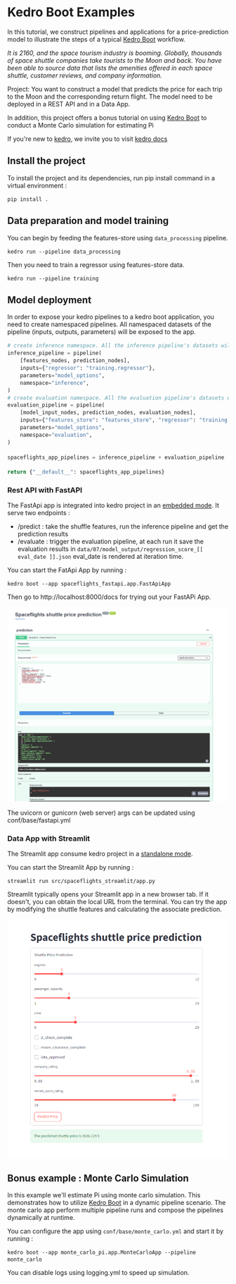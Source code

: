 # Kedro Boot Examples

In this tutorial, we construct pipelines and applications for a price-prediction model to illustrate the steps of a typical [Kedro Boot](https://github.com/takikadiri/kedro-boot) workflow.

_It is 2160, and the space tourism industry is booming. Globally, thousands of space shuttle companies take tourists to the Moon and back. You have been able to source data that lists the amenities offered in each space shuttle, customer reviews, and company information._

Project: You want to construct a model that predicts the price for each trip to the Moon and the corresponding return flight. The model need to be deployed in a REST API and in a Data App.

In addition, this project offers a bonus tutorial on using [Kedro Boot](https://github.com/takikadiri/kedro-boot) to conduct a Monte Carlo simulation for estimating Pi

If you're new to [kedro](https://github.com/kedro-org/kedro), we invite you to visit [kedro docs](https://docs.kedro.org/en/stable/)

## Install the project

To install the project and its dependencies, run pip install command in a virtual environment :

```
pip install .
````

## Data preparation and model training

You can begin by feeding the features-store using ``data_processing`` pipeline. 

```
kedro run --pipeline data_processing
```

Then you need to train a regressor using features-store data.

```
kedro run --pipeline training
```

## Model deployment

In order to expose your kedro pipelines to a kedro boot application, you need to create namespaced pipelines. All namespaced datasets of the pipeline (inputs, outputs, parameters) will be exposed to the app. 

```python
# create inference namespace. All the inference pipeline's datasets will be exposed to the app, except "regressor" and "model_options.
inference_pipeline = pipeline(
    [features_nodes, prediction_nodes],
    inputs={"regressor": "training.regressor"},
    parameters="model_options",
    namespace="inference",
)
# create evaluation namespace. All the evaluation pipeline's datasets will be exposed to the app, except "feature_store", "regressor" and "model_options.
evaluation_pipeline = pipeline(
    [model_input_nodes, prediction_nodes, evaluation_nodes],
    inputs={"features_store": "features_store", "regressor": "training.regressor"},
    parameters="model_options",
    namespace="evaluation",
)

spaceflights_app_pipelines = inference_pipeline + evaluation_pipeline

return {"__default__": spaceflights_app_pipelines}
```

### Rest API with FastAPI

The FastApi app is integrated into kedro project in an [embedded mode](https://github.com/takikadiri/kedro-boot#embedded-mode--model-serving-with-fastapi). It serve two endpoints :

- /predict : take the shuffle features, run the inference pipeline and get the prediction results
- /evaluate : trigger the evaluation pipeline, at each run it save the evaluation results in ``data/07/model_output/regression_score_[[ eval_date ]].json`` eval_date is rendered at iteration time.

You can start the FatApi App by running : 

```
kedro boot --app spaceflights_fastapi.app.FastApiApp
```

Then go to http://localhost:8000/docs for trying out your FastAPi App.

![fastapi](.github/fastapi.png)

The uvicorn or gunicorn (web server) args can be updated using conf/base/fastapi.yml

### Data App with Streamlit

The Streamlit app consume kedro project in a [standalone mode](https://github.com/takikadiri/kedro-boot#standalone-mode--data-app-with-streamlit).

You can start the Streamlit App by running : 

```
streamlit run src/spaceflights_streamlit/app.py
```

Streamlit typically opens your Streamlit app in a new browser tab. If it doesn't, you can obtain the local URL from the terminal. 
You can try the app by modifying the shuttle features and calculating the associate prediction.

![streamlit](.github/streamlit.png)

## Bonus example : Monte Carlo Simulation

In this example we'll estimate Pi using monte carlo simulation. This demonstrates how to utilize [Kedro Boot](https://github.com/takikadiri/kedro-boot) in a dynamic pipeline scenario. The monte carlo app perform multiple pipeline runs and compose the pipelines dynamically at runtime.

You can configure the app using ``conf/base/monte_carlo.yml`` and start it by running : 

```
kedro boot --app monte_carlo_pi.app.MonteCarloApp --pipeline monte_carlo
```

You can disable logs using logging.yml to speed up simulation.






